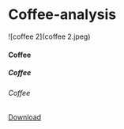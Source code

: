 # Coffee-analysis
![coffee 2](coffee 2.jpeg)

#### Coffee
##### Coffee
###### Coffee
[Download](https://microsoft.com)
